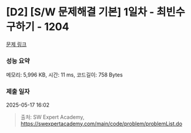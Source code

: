 # [D2] [S/W 문제해결 기본] 1일차 - 최빈수 구하기 - 1204 

[문제 링크](https://swexpertacademy.com/main/code/problem/problemDetail.do?contestProbId=AV13zo1KAAACFAYh) 

### 성능 요약

메모리: 5,996 KB, 시간: 11 ms, 코드길이: 758 Bytes

### 제출 일자

2025-05-17 16:02



> 출처: SW Expert Academy, https://swexpertacademy.com/main/code/problem/problemList.do